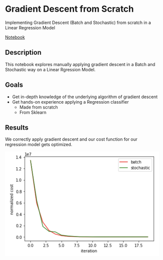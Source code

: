 # Gradient Descent from Scratch
Implementing Gradient Descent (Batch and Stochastic) from scratch in a Linear Regression Model

[Notebook](gradient_descent.ipynb)

## Description
This notebook explores manually applying gradient descent in a Batch and Stochastic way on a Linear Rgression Model.

## Goals
* Get in-depth knowledge of the underlying algorithm of gradient descent
* Get hands-on experience applying a Regression classifier
  * Made from scratch
  * From Sklearn

## Results
We correctly apply gradient descent and our cost function for our regression model gets optimized.

![results.png](gradient_descent_training.png)
